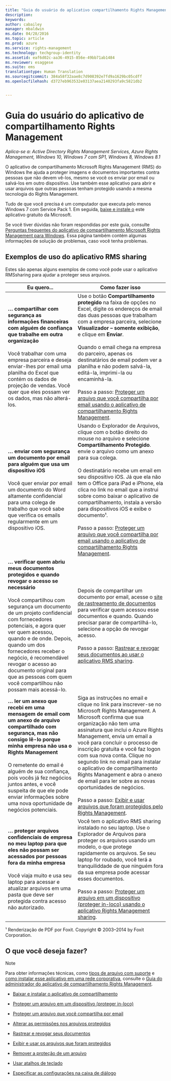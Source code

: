 ```yaml
---
title: "Guia do usuário do aplicativo compartilhamento Rights Management | Azure RMS"
description: 
keywords: 
author: cabailey
manager: mbaldwin
ms.date: 04/28/2016
ms.topic: article
ms.prod: azure
ms.service: rights-management
ms.technology: techgroup-identity
ms.assetid: eaf6d02c-aa36-4915-856e-49bb71ab1484
ms.reviewer: esaggese
ms.suite: ems
translationtype: Human Translation
ms.sourcegitcommit: 384a58f32aae8c7d908392e7fd9a1629bc05cdff
ms.openlocfilehash: d3727eb963532e03137aea2140293fa9c5821db2


---
```


# Guia do usuário do aplicativo de compartilhamento Rights Management

*Aplica-se a: Active Directory Rights Management Services, Azure Rights Management, Windows 10, Windows 7 com SP1, Windows 8, Windows 8.1*

O aplicativo de compartilhamento Microsoft Rights Management (RMS) do Windows lhe ajuda a proteger imagens e documentos importantes contra pessoas que não devem vê-los, mesmo se você os enviar por email ou salvá-los em outro dispositivo. Use também esse aplicativo para abrir e usar arquivos que outras pessoas tenham protegido usando a mesma tecnologia do Rights Management.

Tudo de que você precisa é um computador que executa pelo menos Windows 7 com Service Pack 1. Em seguida, [baixe e instale o](http://go.microsoft.com/fwlink/?LinkId=303970) este aplicativo gratuito da Microsoft.

Se você tiver dúvidas não foram respondidas por este guia, consulte [Perguntas frequentes do aplicativo de compartilhamento Microsoft Rights Management para Windows](http://go.microsoft.com/fwlink/?LinkId=303971). Essa página também contém algumas informações de solução de problemas, caso você tenha problemas.

## Exemplos de uso do aplicativo RMS sharing
Estes são apenas alguns exemplos de como você pode usar o aplicativo RMSsharing para ajudar a proteger seus arquivos.

|Eu quero...|Como fazer isso|
|----------------|------------------|
|**… compartilhar com segurança as informações financeiras com alguém de confiança que trabalhe em outra organização**<br /><br />Você trabalhar com uma empresa parceira e deseja enviar-lhes por email uma planilha do Excel que contém os dados de projeção de vendas. Você quer que eles possam ver os dados, mas não alterá-los.|Use o botão **Compartilhamento protegido** na faixa de opções no Excel, digite os endereços de email das duas pessoas que trabalham com a empresa parceira, selecione **Visualizador – somente exibição**, e clique em **Enviar**.<br /><br />Quando o email chega na empresa do parceiro, apenas os destinatários de email podem ver a planilha e não podem salvá-la, editá-la, imprimi-la ou encaminhá-la.<br /><br />Passo a passo: [Proteger um arquivo que você compartilha por email usando o aplicativo de compartilhamento Rights Management](sharing-app-protect-by-email.md).|
|**… enviar com segurança um documento por email para alguém que usa um dispositivo iOS**<br /><br />Você quer enviar por email um documento do Word altamente confidencial para uma colega de trabalho que você sabe que verifica os emails regularmente em um dispositivo iOS.|Usando o Explorador de Arquivos, clique com o botão direito do mouse no arquivo e selecione **Compartilhamento Protegido**. envie o arquivo como um anexo para sua colega.<br /><br />O destinatário recebe um email em seu dispositivo iOS. Já que ela não tem o Office para iPad e iPhone, ela clica no link no email que a instrui sobre como baixar o aplicativo de compartilhamento, instala a versão para dispositivos iOS e exibe o documento¹.<br /><br />Passo a passo: [Proteger um arquivo que você compartilha por email usando o aplicativo de compartilhamento Rights Management](sharing-app-protect-by-email.md).|
|**… verificar quem abriu meus documentos protegidos e quando revogar o acesso se necessário**<br /><br />Você compartilhou com segurança um documento de um projeto confidencial com fornecedores potenciais, e agora quer ver quem acessou, quando e de onde. Depois, quando um dos fornecedores receber o negócio, é recomendável revogar o acesso ao documento original para que as pessoas com quem você compartilhou não possam mais acessá-lo.|Depois de compartilhar um documento por email, acesse o [site de rastreamento de documentos](http://go.microsoft.com/fwlink/?LinkId=529562) para verificar quem acessou esse documentos e quando. Quando precisar parar de compartilhá-lo, selecione a opção de revogar acesso.<br /><br />Passo a passo: [Rastrear e revogar seus documentos ao usar o aplicativo RMS sharing](sharing-app-track-revoke.md).|
|**… ler um anexo que recebi em uma mensagem de email com um anexo de arquivo compartilhado com segurança, mas não consigo lê-lo porque minha empresa não usa o Rights Management**<br /><br />O remetente do email é alguém de sua confiança, pois vocês já fez negócios juntos antes, e você suspeita de que ele pode enviar informações sobre uma nova oportunidade de negócios potenciais.|Siga as instruções no email e clique no link para inscrever-se no Microsoft Rights Management. A Microsoft confirma que sua organização não tem uma assinatura que inclui o Azure Rights Management, envia um email a você para concluir o processo de inscrição gratuita e você faz logon com sua nova conta. Clique no segundo link no email para instalar o aplicativo de compartilhamento Rights Management e abra o anexo de email para ler sobre as novas oportunidades de negócios.<br /><br />Passo a passo: [Exibir e usar arquivos que foram protegidos pelo Rights Management](sharing-app-view-use-files.md).|
|**… proteger arquivos confidenciais de empresa no meu laptop para que eles não possam ser acessados por pessoas fora da minha empresa**<br /><br />Você viaja muito e usa seu laptop para acessar e atualizar arquivos em uma pasta que deve ser protegida contra acesso não autorizado.|Você tem o aplicativo RMS sharing instalado no seu laptop. Use o Explorador de Arquivos para proteger os arquivos usando um modelo, o que protege rapidamente os arquivos. Se seu laptop for roubado, você terá a tranquiliddade de que ninguém fora da sua empresa pode acessar esses documentos.<br /><br />Passo a passo: [Proteger um arquivo em um dispositivo &#40;proteger in-loco&#41; usando o aplicativo Rights Management sharing](sharing-app-protect-in-place.md).|
¹ Renderização de PDF por Foxit. Copyright © 2003–2014 by Foxit Corporation.

## O que você deseja fazer?
> [!NOTE]
> Para obter informações técnicas, como [tipos de arquivo com suporte](sharing-app-admin-guide-technical.md#supported-file-types-and-file-name-extensions) e [como instalar esse aplicativo em uma rede corporativa](sharing-app-admin-guide.md#automatic-deployment-for-the-microsoft-rights-management-sharing-application), consulte o [Guia do administrador do aplicativo de compartilhamento Rights Management](sharing-app-admin-guide.md).

- [Baixar e instalar o aplicativo de compartilhamento](install-sharing-app.md)

- [Proteger um arquivo em um dispositivo (proteger in-loco)](sharing-app-protect-in-place.md)

- [Proteger um arquivo que você compartilha por email](sharing-app-protect-by-email.md)

- [Alterar as permissões nos arquivos protegidos](sharing-app-reprotect-files.md)

- [Rastrear e revogar seus documentos](sharing-app-track-revoke.md)

- [Exibir e usar os arquivos que foram protegidos](sharing-app-view-use-files.md)

- [Remover a proteção de um arquivo](sharing-app-remove-protection.md)

- [Usar atalhos de teclado](sharing-app-keyboard-shortcuts.md)

- [Especificar as configurações na caixa de diálogo](sharing-app-dialog-box.md)






<!--HONumber=Jul16_HO3-->


